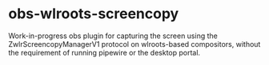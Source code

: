 # obs-wlroots-screencopy
Work-in-progress obs plugin for capturing the screen using the ZwlrScreencopyManagerV1 protocol on wlroots-based compositors, without the requirement of running pipewire or the desktop portal.
